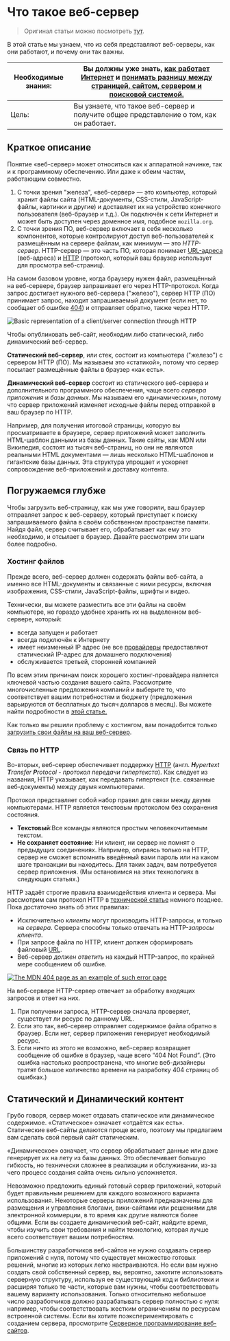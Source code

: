 # Что такое веб-сервер

> Оригинал статьи можно посмотреть [тут](https://developer.mozilla.org/ru/docs/Learn/Common_questions/Web_mechanics/What_is_a_web_server).

В этой статье мы узнаем, что из себя представляют веб-серверы, как они работают, и почему они так важны.

| Необходимые знания: | Вы должны уже знать, [как работает Интернет](https://developer.mozilla.org/ru/docs/Learn/Common_questions/Web_mechanics/How_does_the_Internet_work) и [понимать разницу между страницей, сайтом, сервером и поисковой системой.](https://developer.mozilla.org/ru/docs/Learn/Common_questions/Web_mechanics/Pages_sites_servers_and_search_engines) |
| ------------------- | --------------------------------------------------------------------------------------------------------------------------------------------------------------------------------------------------------------------------------------------------------------------------------------------------------------------------------------------------- |
| Цель:               | Вы узнаете, что такое веб-сервер и получите общее представление о том, как он работает.                                                                                                                                                                                                                                                             |

## Краткое описание

Понятие «веб-сервер» может относиться как к аппаратной начинке, так и к программному обеспечению. Или даже к обеим частям, работающим совместно.

1. С точки зрения "железа", «веб-сервер» — это компьютер, который хранит файлы сайта (HTML-документы, CSS-стили, JavaScript-файлы, картинки и другие) и доставляет их на устройство конечного пользователя (веб-браузер и т.д.). Он подключён к сети Интернет и может быть доступен через доменное имя, подобное `mozilla.org`.
2. С точки зрения ПО, веб-сервер включает в себя несколько компонентов, которые контролируют доступ веб-пользователей к размещённым на сервере файлам, как минимум — это _HTTP-сервер_. HTTP-сервер — это часть ПО, которая понимает [URL-адреса](https://developer.mozilla.org/ru/docs/Glossary/URL) (веб-адреса) и [HTTP](https://developer.mozilla.org/ru/docs/Glossary/HTTP) (протокол, который ваш браузер использует для просмотра веб-страниц).

На самом базовом уровне, когда браузеру нужен файл, размещённый на веб-сервере, браузер запрашивает его через HTTP-протокол. Когда запрос достигает нужного веб-сервера ("железо"), сервер HTTP (ПО) принимает запрос, находит запрашиваемый документ (если нет, то сообщает об ошибке [404](https://developer.mozilla.org/ru/docs/Web/HTTP/Status/404)) и отправляет обратно, также через HTTP.

![Basic representation of a client/server connection through HTTP](/assets/backend/internet/what-is-hosting/mdn-what-is-a-web-server/web-server.svg)

Чтобы опубликовать веб-сайт, необходим либо статический, либо динамический веб-сервер.

**Статический веб-сервер**, или стек, состоит из компьютера ("железо") с сервером HTTP (ПО). Мы называем это «статикой», потому что сервер посылает размещённые файлы в браузер «как есть».

**Динамический веб-сервер** состоит из статического веб-сервера и дополнительного программного обеспечения, чаще всего _сервера приложения_ и _базы данных_. Мы называем его «динамическим», потому что сервер приложений изменяет исходные файлы перед отправкой в ваш браузер по HTTP.

Например, для получения итоговой страницы, которую вы просматриваете в браузере, сервер приложений может заполнить HTML-шаблон данными из базы данных. Такие сайты, как MDN или Википедия, состоят из тысяч веб-страниц, но они не являются реальными HTML документами — лишь несколько HTML-шаблонов и гигантские базы данных. Эта структура упрощает и ускоряет сопровождение веб-приложений и доставку контента.

## Погружаемся глубже

Чтобы загрузить веб-страницу, как мы уже говорили, ваш браузер отправляет запрос к веб-серверу, который приступает к поиску запрашиваемого файла в своём собственном пространстве памяти. Найдя файл, сервер считывает его, обрабатывает как ему это необходимо, и отсылает в браузер. Давайте рассмотрим эти шаги более подробно.

### Хостинг файлов

Прежде всего, веб-сервер должен содержать файлы веб-сайта, а именно все HTML-документы и связанные с ними ресурсы, включая изображения, CSS-стили, JavaScript-файлы, шрифты и видео.

Технически, вы можете разместить все эти файлы на своём компьютере, но гораздо удобнее хранить их на выделенном веб-сервере, который:

- всегда запущен и работает
- всегда подключён к Интернету
- имеет неизменный IP адрес (не все [провайдеры](https://developer.mozilla.org/ru/docs/Glossary/ISP) предоставляют статический IP-адрес для домашнего подключения)
- обслуживается третьей, сторонней компанией

По всем этим причинам поиск хорошего хостинг-провайдера является ключевой частью создания вашего сайта. Рассмотрите многочисленные предложения компаний и выберите то, что соответствует вашим потребностям и бюджету (предложения варьируются от бесплатных до тысяч долларов в месяц). Вы можете найти подробности в [этой статье.](https://developer.mozilla.org/ru/docs/Learn/Common_questions/Tools_and_setup/How_much_does_it_cost#hosting)

Как только вы решили проблему с хостингом, вам понадобится только [загрузить свои файлы на ваш веб-сервер](https://developer.mozilla.org/ru/docs/Learn/Common_questions/Tools_and_setup/Upload_files_to_a_web_server).

### Связь по HTTP

Во-вторых, веб-сервер обеспечивает поддержку [HTTP](https://developer.mozilla.org/ru/docs/Glossary/HTTP) (англ. _**H**yper**t**ext **T**ransfer **P**rotocol - протокол передачи гипертекста_). Как следует из названия, HTTP указывает, как передавать гипертекст (т.е. связанные веб-документы) между двумя компьютерами.

Протокол представляет собой набор правил для связи между двумя компьютерами. HTTP является текстовым протоколом без сохранения состояния.

- **Текстовый**:Все команды являются простым человекочитаемым текстом.
- **Не сохраняет состояние**: Ни клиент, ни сервер не помнят о предыдущих соединениях. Например, опираясь только на HTTP, сервер не сможет вспомнить введённый вами пароль или на каком шаге транзакции вы находитесь. Для таких задач, вам потребуется сервер приложения. (Мы остановимся на этих технологиях в следующих статьях.)

HTTP задаёт строгие правила взаимодействия клиента и сервера. Мы рассмотрим сам протокол HTTP в [технической статье](https://developer.mozilla.org/ru/docs/Web/HTTP) немного позднее. Пока достаточно знать об этих правилах:

- Исключительно _клиенты_ могут производить HTTP-запросы, и только на _сервера_. Сервера способны только отвечать на HTTP-_запросы клиента_.
- При запросе файла по HTTP, клиент должен сформировать файловый [URL](https://developer.mozilla.org/ru/docs/Glossary/URL).
- Веб-сервер _должен ответить_ на каждый HTTP-запрос, по крайней мере сообщением об ошибке.

[![The MDN 404 page as an example of such error page](/assets/backend/internet/what-is-hosting/mdn-what-is-a-web-server/mdn-404.jpg)](https://developer.mozilla.org/ru/docs/Web/HTTP/Status/404)

На веб-сервере HTTP-сервер отвечает за обработку входящих запросов и ответ на них.

1. При получении запроса, HTTP-сервер сначала проверяет, существует ли ресурс по данному URL.
2. Если это так, веб-сервер отправляет содержимое файла обратно в браузер. Если нет, сервер приложения генерирует необходимый ресурс.
3. Если ничто из этого не возможно, веб-сервер возвращает сообщение об ошибке в браузер, чаще всего “404 Not Found”. (Это ошибка настолько распространена, что многие веб-дизайнеры тратят большое количество времени на разработку 404 страниц об ошибках.)

## Статический и Динамический контент

Грубо говоря, сервер может отдавать статическое или динамическое содержимое. «Статическое» означает «отдаётся как есть». Статические веб-сайты делаются проще всего, поэтому мы предлагаем вам сделать свой первый сайт статическим.

«Динамическое» означает, что сервер обрабатывает данные или даже генерирует их на лету из базы данных. Это обеспечивает большую гибкость, но технически сложнее в реализации и обслуживании, из-за чего процесс создания сайта очень сильно усложняется.

Невозможно предложить единый готовый сервер приложений, который будет правильным решением для каждого возможного варианта использования. Некоторые серверы приложений предназначены для размещения и управления блогами, вики-сайтами или решениями для электронной коммерции, в то время как другие являются более общими. Если вы создаете динамический веб-сайт, найдите время, чтобы изучить свои требования и найти технологию, которая лучше всего соответствует вашим потребностям.

Большинству разработчиков веб-сайтов не нужно создавать сервер приложений с нуля, потому что существует множество готовых решений, многие из которых легко настраиваются. Но если вам нужно создать свой собственный сервер, вы, вероятно, захотите использовать серверную структуру, используя ее существующий код и библиотеки и расширяя только те части, которые вам нужны, чтобы соответствовать вашему варианту использования. Только относительно небольшое число разработчиков должно разрабатывать сервер полностью с нуля: например, чтобы соответствовать жестким ограничениям по ресурсам встроенной системы. Если вы хотите поэкспериментировать с созданием сервера, просмотрите [Серверное программирование веб-сайтов](https://developer.mozilla.org/ru/docs/Learn/Server-side).
